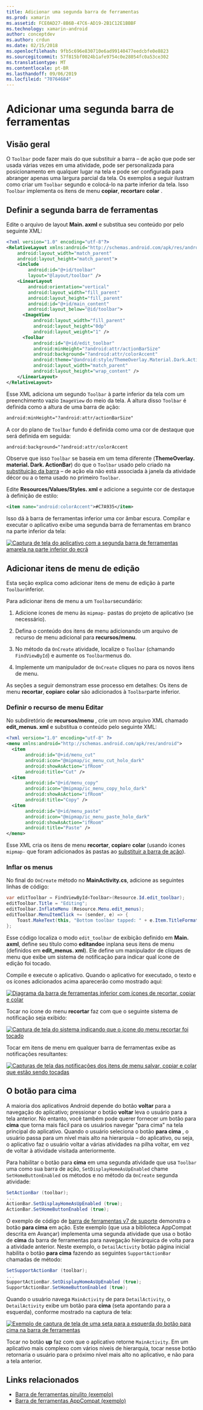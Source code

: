 ```yaml
---
title: Adicionar uma segunda barra de ferramentas
ms.prod: xamarin
ms.assetid: FCE0AD27-8B6B-47C6-AD19-2B1C12E1BBBF
ms.technology: xamarin-android
author: conceptdev
ms.author: crdun
ms.date: 02/15/2018
ms.openlocfilehash: 9fb5c696e830710e6ad99140477eedcbfe0e8823
ms.sourcegitcommit: 57f815bf0024b1afe9754c0e28054fc0a53ce302
ms.translationtype: MT
ms.contentlocale: pt-BR
ms.lasthandoff: 09/06/2019
ms.locfileid: "70764684"
---
```

# <a name="adding-a-second-toolbar"></a>Adicionar uma segunda barra de ferramentas

## <a name="overview"></a>Visão geral 

O `Toolbar` pode fazer mais do que substituir a barra &ndash; de ação que pode ser usada várias vezes em uma atividade, pode ser personalizada para posicionamento em qualquer lugar na tela e pode ser configurada para abranger apenas uma largura parcial da tela. Os exemplos a seguir ilustram como criar um `Toolbar` segundo e colocá-lo na parte inferior da tela. Isso `Toolbar` implementa os itens de menu **copiar**, **recortar**e **colar** . 

## <a name="define-the-second-toolbar"></a>Definir a segunda barra de ferramentas 

Edite o arquivo de layout **Main. axml** e substitua seu conteúdo por pelo seguinte XML:

```xml
<?xml version="1.0" encoding="utf-8"?>
<RelativeLayout xmlns:android="http://schemas.android.com/apk/res/android"
    android:layout_width="match_parent"
    android:layout_height="match_parent">
    <include
        android:id="@+id/toolbar"
        layout="@layout/toolbar" />
    <LinearLayout
        android:orientation="vertical"
        android:layout_width="fill_parent"
        android:layout_height="fill_parent"
        android:id="@+id/main_content"
        android:layout_below="@id/toolbar">
      <ImageView
          android:layout_width="fill_parent"
          android:layout_height="0dp"
          android:layout_weight="1" />
      <Toolbar
          android:id="@+id/edit_toolbar"
          android:minHeight="?android:attr/actionBarSize"
          android:background="?android:attr/colorAccent"
          android:theme="@android:style/ThemeOverlay.Material.Dark.ActionBar"
          android:layout_width="match_parent"
          android:layout_height="wrap_content" />
    </LinearLayout>
</RelativeLayout>
```

Esse XML adiciona um segundo `Toolbar` à parte inferior da tela com um preenchimento vazio `ImageView` do meio da tela. A altura disso `Toolbar` é definida como a altura de uma barra de ação: 

```xml
android:minHeight="?android:attr/actionBarSize"
```

A cor do plano de `Toolbar` fundo é definida como uma cor de destaque que será definida em seguida:

```xml
android:background="?android:attr/colorAccent
```

Observe que isso `Toolbar` se baseia em um tema diferente (**ThemeOverlay. material. Dark. ActionBar**) do que o `Toolbar` usado pelo criado na [substituição da barra](~/android/user-interface/controls/tool-bar/replacing-the-action-bar.md) &ndash; de ação ela não está associada à janela da atividade décor ou a o tema usado no primeiro `Toolbar`.

Edite **Resources/Values/Styles. xml** e adicione a seguinte cor de destaque à definição de estilo: 

```xml
<item name="android:colorAccent">#C7A935</item>
```

Isso dá à barra de ferramentas inferior uma cor âmbar escura. Compilar e executar o aplicativo exibe uma segunda barra de ferramentas em branco na parte inferior da tela: 

[![Captura de tela do aplicativo com a segunda barra de ferramentas amarela na parte inferior do ecrã](adding-a-second-toolbar-images/01-second-toolbar-sml.png)](adding-a-second-toolbar-images/01-second-toolbar.png#lightbox)

## <a name="add-edit-menu-items"></a>Adicionar itens de menu de edição 

Esta seção explica como adicionar itens de menu de edição à parte `Toolbar`inferior. 

Para adicionar itens de menu a um `Toolbar`secundário: 

1. Adicione ícones de menu às `mipmap-` pastas do projeto de aplicativo (se necessário).

2. Defina o conteúdo dos itens de menu adicionando um arquivo de recurso de menu adicional para **recursos/menu**. 

3. No método da `OnCreate` atividade, localize o `Toolbar` (chamando `FindViewById`) e aumente os `Toolbar`menus do.

4. Implemente um manipulador de `OnCreate` cliques no para os novos itens de menu. 

As seções a seguir demonstram esse processo em detalhes: Os itens de menu **recortar**, **copiar**e **colar** são adicionados à `Toolbar`parte inferior. 

### <a name="define-the-edit-menu-resource"></a>Definir o recurso de menu Editar

No subdiretório de **recursos/menu** , crie um novo arquivo XML chamado **edit_menus. xml** e substitua o conteúdo pelo seguinte XML:

```xml
<?xml version="1.0" encoding="utf-8" ?>
<menu xmlns:android="http://schemas.android.com/apk/res/android">
  <item
       android:id="@+id/menu_cut"
       android:icon="@mipmap/ic_menu_cut_holo_dark"
       android:showAsAction="ifRoom"
       android:title="Cut" />
  <item
       android:id="@+id/menu_copy"
       android:icon="@mipmap/ic_menu_copy_holo_dark"
       android:showAsAction="ifRoom"
       android:title="Copy" />
  <item
       android:id="@+id/menu_paste"
       android:icon="@mipmap/ic_menu_paste_holo_dark"
       android:showAsAction="ifRoom"
       android:title="Paste" />
</menu>
```

Esse XML cria os itens de menu **recortar**, **copiar**e **colar** (usando ícones `mipmap-` que foram adicionados às pastas ao [substituir a barra de ação](~/android/user-interface/controls/tool-bar/replacing-the-action-bar.md)).

### <a name="inflate-the-menus"></a>Inflar os menus

No final do `OnCreate` método no **MainActivity.cs**, adicione as seguintes linhas de código: 

```csharp
var editToolbar = FindViewById<Toolbar>(Resource.Id.edit_toolbar);
editToolbar.Title = "Editing";
editToolbar.InflateMenu (Resource.Menu.edit_menus);
editToolbar.MenuItemClick += (sender, e) => {
    Toast.MakeText(this, "Bottom toolbar tapped: " + e.Item.TitleFormatted, ToastLength.Short).Show();
};
```

Esse código localiza o modo `edit_toolbar` de exibição definido em **Main. axml**, define seu título como **editando**e inplana seus itens de menu (definidos em **edit_menus. xml**). Ele define um manipulador de cliques de menu que exibe um sistema de notificação para indicar qual ícone de edição foi tocado. 

Compile e execute o aplicativo. Quando o aplicativo for executado, o texto e os ícones adicionados acima aparecerão como mostrado aqui: 

[![Diagrama da barra de ferramentas inferior com ícones de recortar, copiar e colar](adding-a-second-toolbar-images/02-bottom-toolbar-sml.png)](adding-a-second-toolbar-images/02-bottom-toolbar.png#lightbox)

Tocar no ícone do menu **recortar** faz com que o seguinte sistema de notificação seja exibido: 

[![Captura de tela do sistema indicando que o ícone do menu recortar foi tocado](adding-a-second-toolbar-images/03-bottom-tapped-sml.png)](adding-a-second-toolbar-images/03-bottom-tapped.png#lightbox)

Tocar em itens de menu em qualquer barra de ferramentas exibe as notificações resultantes: 

[![Capturas de tela das notificações dos itens de menu salvar, copiar e colar que estão sendo tocadas](adding-a-second-toolbar-images/04-menu-action-sml.png)](adding-a-second-toolbar-images/04-menu-action.png#lightbox)

## <a name="the-up-button"></a>O botão para cima 

A maioria dos aplicativos Android depende do botão **voltar** para a navegação do aplicativo; pressionar o botão **voltar** leva o usuário para a tela anterior.
No entanto, você também pode querer fornecer um botão para **cima** que torna mais fácil para os usuários navegar "para cima" na tela principal do aplicativo. Quando o usuário seleciona o botão **para cima** , o usuário passa para um nível mais alto na hierarquia &ndash; do aplicativo, ou seja, o aplicativo faz o usuário voltar a várias atividades na pilha voltar, em vez de voltar à atividade visitada anteriormente. 

Para habilitar o botão para **cima** em uma segunda atividade que usa `Toolbar` uma como sua barra de ação, `SetDisplayHomeAsUpEnabled` chame `SetHomeButtonEnabled` os métodos e no método da `OnCreate` segunda atividade:

```csharp
SetActionBar (toolbar);
...
ActionBar.SetDisplayHomeAsUpEnabled (true);
ActionBar.SetHomeButtonEnabled (true);
```

O exemplo de código de [barra de ferramentas v7 de suporte](https://docs.microsoft.com/samples/xamarin/monodroid-samples/supportv7-appcompat-toolbar) demonstra o botão **para cima** em ação. Este exemplo (que usa a biblioteca AppCompat descrita em Avançar) implementa uma segunda atividade que usa o botão de **cima** da barra de ferramentas para navegação hierárquica de volta para a atividade anterior. Neste exemplo, o `DetailActivity` botão página inicial habilita o botão **para cima** fazendo as seguintes `SupportActionBar` chamadas de método: 

```csharp
SetSupportActionBar (toolbar);
...
SupportActionBar.SetDisplayHomeAsUpEnabled (true);
SupportActionBar.SetHomeButtonEnabled (true);
```

Quando o usuário navega `MainActivity` de para `DetailActivity`, o `DetailActivity` exibe um botão para **cima** (seta apontando para a esquerda), conforme mostrado na captura de tela:

[![Exemplo de captura de tela de uma seta para a esquerda do botão para cima na barra de ferramentas](adding-a-second-toolbar-images/05-up-button-sml.png)](adding-a-second-toolbar-images/05-up-button.png#lightbox)

Tocar no botão **up** faz com que o aplicativo retorne `MainActivity`. Em um aplicativo mais complexo com vários níveis de hierarquia, tocar nesse botão retornaria o usuário para o próximo nível mais alto no aplicativo, e não para a tela anterior. 

## <a name="related-links"></a>Links relacionados

- [Barra de ferramentas pirulito (exemplo)](https://docs.microsoft.com/samples/xamarin/monodroid-samples/android50-toolbar)
- [Barra de ferramentas AppCompat (exemplo)](https://docs.microsoft.com/samples/xamarin/monodroid-samples/supportv7-appcompat-toolbar)
